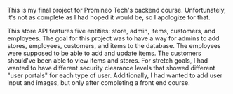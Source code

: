 This is my final project for Promineo Tech's backend course. Unfortunately, it's not as complete as I had hoped it would be, so I apologize for that.

This store API features five entities: store, admin, items, customers, and employees. The goal for this project was to have a way for admins to add stores, employees, customers, and items to the database. The employees were supposed to be able to add and update items. The customers should've been able to view items and stores. For stretch goals, I had wanted to have different security clearance levels that showed different "user portals" for each type of user. Additionally, I had wanted to add user input and images, but only after completing a front end course.
